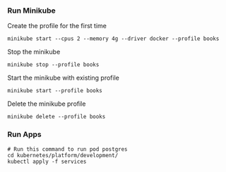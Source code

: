 ### Run Minikube
Create the profile for the first time
```shell
minikube start --cpus 2 --memory 4g --driver docker --profile books
```

Stop the minikube
```shell
minikube stop --profile books
```

Start the minikube with existing profile
```shell
minikube start --profile books
```

Delete the minikube profile
```shell
minikube delete --profile books
```

### Run Apps
```shell
# Run this command to run pod postgres
cd kubernetes/platform/development/
kubectl apply -f services

```
